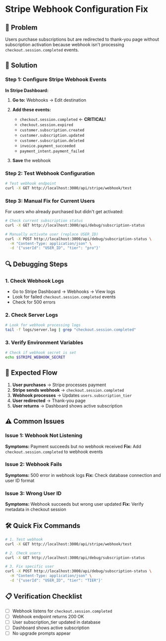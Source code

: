 # Stripe Webhook Configuration Fix

## 🚨 Problem
Users purchase subscriptions but are redirected to thank-you page without subscription activation because webhook isn't processing `checkout.session.completed` events.

## 🔧 Solution

### Step 1: Configure Stripe Webhook Events

**In Stripe Dashboard:**

1. **Go to:** Webhooks → Edit destination
2. **Add these events:**
   - `checkout.session.completed` ← **CRITICAL!**
   - `checkout.session.expired`
   - `customer.subscription.created`
   - `customer.subscription.updated`
   - `customer.subscription.deleted`
   - `invoice.payment_succeeded`
   - `payment_intent.payment_failed`

3. **Save** the webhook

### Step 2: Test Webhook Configuration

```bash
# Test webhook endpoint
curl -X GET http://localhost:3000/api/stripe/webhook/test
```

### Step 3: Manual Fix for Current Users

For users who already purchased but didn't get activated:

```bash
# Check current subscription status
curl -X GET http://localhost:3000/api/debug/subscription-status

# Manually activate user (replace USER_ID)
curl -X POST http://localhost:3000/api/debug/subscription-status \
  -H "Content-Type: application/json" \
  -d '{"userId": "USER_ID", "tier": "pro"}'
```

## 🔍 Debugging Steps

### 1. Check Webhook Logs
- Go to Stripe Dashboard → Webhooks → View logs
- Look for failed `checkout.session.completed` events
- Check for 500 errors

### 2. Check Server Logs
```bash
# Look for webhook processing logs
tail -f logs/server.log | grep "checkout.session.completed"
```

### 3. Verify Environment Variables
```bash
# Check if webhook secret is set
echo $STRIPE_WEBHOOK_SECRET
```

## 🚀 Expected Flow

1. **User purchases** → Stripe processes payment
2. **Stripe sends webhook** → `checkout.session.completed`
3. **Webhook processes** → Updates `users.subscription_tier`
4. **User redirected** → Thank-you page
5. **User returns** → Dashboard shows active subscription

## ⚠️ Common Issues

### Issue 1: Webhook Not Listening
**Symptoms:** Payment succeeds but no webhook received
**Fix:** Add `checkout.session.completed` to webhook events

### Issue 2: Webhook Fails
**Symptoms:** 500 error in webhook logs
**Fix:** Check database connection and user ID format

### Issue 3: Wrong User ID
**Symptoms:** Webhook succeeds but wrong user updated
**Fix:** Verify metadata in checkout session

## 🛠 Quick Fix Commands

```bash
# 1. Test webhook
curl -X GET http://localhost:3000/api/stripe/webhook/test

# 2. Check users
curl -X GET http://localhost:3000/api/debug/subscription-status

# 3. Fix specific user
curl -X POST http://localhost:3000/api/debug/subscription-status \
  -H "Content-Type: application/json" \
  -d '{"userId": "USER_ID", "tier": "TIER"}'
```

## 📋 Verification Checklist

- [ ] Webhook listens for `checkout.session.completed`
- [ ] Webhook endpoint returns 200 OK
- [ ] User subscription_tier updated in database
- [ ] Dashboard shows active subscription
- [ ] No upgrade prompts appear
